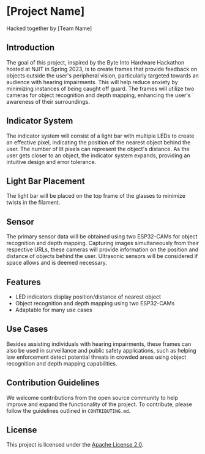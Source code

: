 # [Project Name]

Hacked together by [Team Name]

## Introduction

The goal of this project, inspired by the Byte Into Hardware Hackathon hosted at NJIT in Spring 2023, is to create frames that provide feedback on objects outside the user's peripheral vision, particularly targeted towards an audience with hearing impairments. This will help reduce anxiety by minimizing instances of being caught off guard. The frames will utilize two cameras for object recognition and depth mapping, enhancing the user's awareness of their surroundings.

## Indicator System

The indicator system will consist of a light bar with multiple LEDs to create an effective pixel, indicating the position of the nearest object behind the user. The number of lit pixels can represent the object's distance. As the user gets closer to an object, the indicator system expands, providing an intuitive design and error tolerance.

## Light Bar Placement

The light bar will be placed on the top frame of the glasses to minimize twists in the filament.

## Sensor

The primary sensor data will be obtained using two ESP32-CAMs for object recognition and depth mapping. Capturing images simultaneously from their respective URLs, these cameras will provide information on the position and distance of objects behind the user. Ultrasonic sensors will be considered if space allows and is deemed necessary.

## Features

- LED indicators display position/distance of nearest object
- Object recognition and depth mapping using two ESP32-CAMs
- Adaptable for many use cases

## Use Cases

Besides assisting individuals with hearing impairments, these frames can also be used in surveillance and public safety applications, such as helping law enforcement detect potential threats in crowded areas using object recognition and depth mapping capabilities.

## Contribution Guidelines

We welcome contributions from the open source community to help improve and expand the functionality of the project. To contribute, please follow the guidelines outlined in `CONTRIBUTING.md`.

## License

This project is licensed under the [Apache License 2.0](LICENSE).
